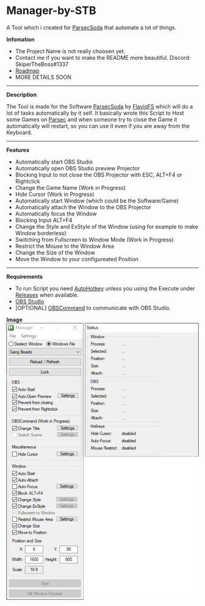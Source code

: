 # Manager-by-STB
A Tool which i created for [ParsecSoda](http://https://github.com/FlavioFS/ParsecSoda "ParsecSoda") that automate a lot of things.

**Infomation**
* The Project Name is not really choosen yet.
* Contact me if you want to make the README more beautiful. Discord: SkiperTheBoss#1337
* [Roadmap](https://trello.com/b/2skmBgus/manager-by-stb "Roadmap")
* MORE DETAILS SOON

------------

**Description**

The Tool is made for the Software [ParsecSoda](http://https://github.com/FlavioFS/ParsecSoda "ParsecSoda") by [FlavioFS](https://github.com/FlavioFS "FlavioFS") which will do a lot of tasks automatically by it self. It basically wrote this Script to Host some Games on [Parsec](https://parsec.app/ "Parsec") and when someone try to close the Game it automatically will restart, so you can use it even if you are away from the Keyboard.

------------

**Features**
* Automatically start OBS Studio
* Automatically open OBS Studio preview Projector
* Blocking Input to not close the OBS Projector with ESC, ALT+F4 or Rightclick
* Change the Game Name (Work in Progress)
* Hide Cursor (Work in Progress)
* Automatically start Window (which could be the Software/Game)
* Automatically attach the Window to the OBS Projector
* Automatically focus the Window
* Blocking Input ALT+F4
* Change the Style and ExStyle of the Window (using for example to make Window borderless)
* Switching from Fullscreen to Window Mode (Work in Progress)
* Restrict the Mouse to the Window Area
* Change the Size of the Window
* Move the Window to your configureated Position

------------

**Requirements**
* To run Script you need [AutoHotkey](https://www.autohotkey.com/ "AutoHotkey") unless you using the Execute under [Releases](https://github.com/SkiperTheBoss/Manager-by-STB/releases "Releases") when available.
* [OBS Studio](http://https://obsproject.com/ "OBS Studio")
* [OPTIONAL] [OBSCommand](https://obsproject.com/forum/resources/command-line-tool-for-obs-websocket-plugin-windows.615/ "OBSCommand") to communicate with OBS Studio.

**Image**
![Manager-by-STB](https://github.com/SkiperTheBoss/Manager-by-STB/blob/main/image/Manager-by-STB.png "Manager-by-STB")
